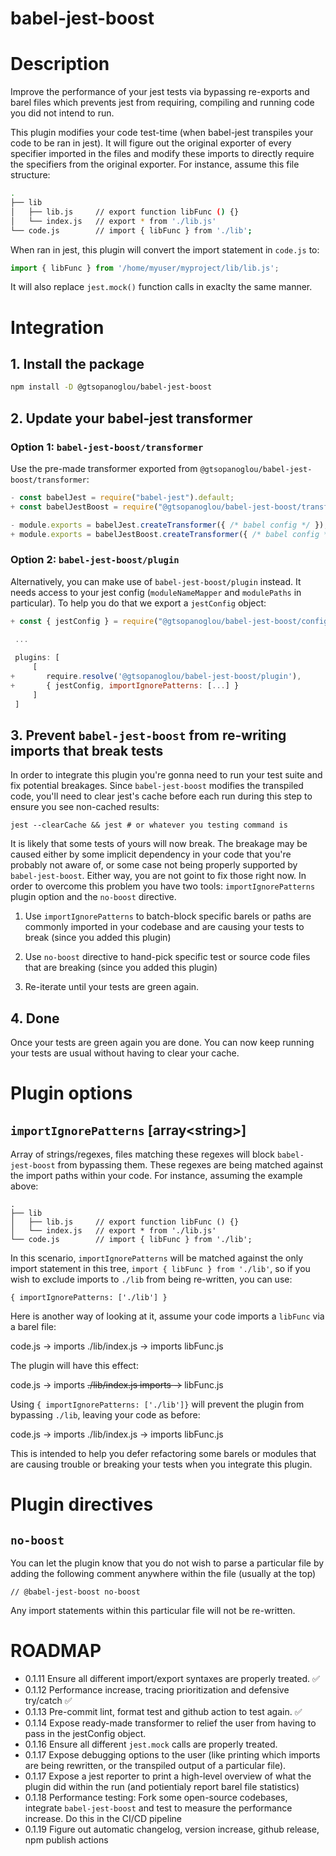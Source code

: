 # babel-jest-boost

# Description

Improve the performance of your jest tests via bypassing re-exports and barel files which prevents jest from requiring, compiling and running code you did not intend to run.

This plugin modifies your code test-time (when babel-jest transpiles your code to be ran in jest). It will figure out the original exporter of every specifier imported in the files and modify these imports to directly require the specifiers from the original exporter. For instance, assume this file structure:

```bash
.
├── lib
│   ├── lib.js     // export function libFunc () {}
│   └── index.js   // export * from './lib.js'
└── code.js        // import { libFunc } from './lib';
```

When ran in jest, this plugin will convert the import statement in `code.js` to:

```javascript
import { libFunc } from '/home/myuser/myproject/lib/lib.js';
```

It will also replace `jest.mock()` function calls in exaclty the same manner.

# Integration

## 1. Install the package

```bash
npm install -D @gtsopanoglou/babel-jest-boost
```

## 2. Update your babel-jest transformer

### Option 1: `babel-jest-boost/transformer`

Use the pre-made transformer exported from `@gtsopanoglou/babel-jest-boost/transformer`:

```javascript
- const babelJest = require("babel-jest").default;
+ const babelJestBoost = require("@gtsopanoglou/babel-jest-boost/transformer");

- module.exports = babelJest.createTransformer({ /* babel config */ });
+ module.exports = babelJestBoost.createTransformer({ /* babel config */ }, { /* babel-jest-boost config */ });
```

### Option 2: `babel-jest-boost/plugin`

Alternatively, you can make use of `babel-jest-boost/plugin` instead. It needs access to your jest config (`moduleNameMapper` and `modulePaths` in particular). To help you do that we export a `jestConfig` object:

```javascript
+ const { jestConfig } = require("@gtsopanoglou/babel-jest-boost/config");

 ...
 
 plugins: [
     [
+       require.resolve('@gtsopanoglou/babel-jest-boost/plugin'),
+       { jestConfig, importIgnorePatterns: [...] }
     ]
 ]
```

## 3. Prevent `babel-jest-boost` from re-writing imports that break tests

In order to integrate this plugin you're gonna need to run your test suite and fix potential breakages. Since `babel-jest-boost` modifies the transpiled code, you'll need to clear jest's cache before each run during this step to ensure you see non-cached results:

```
jest --clearCache && jest # or whatever you testing command is
```

It is likely that some tests of yours will now break. The breakage may be caused either by some implicit dependency in your code that you're probably not aware of, or some case not being properly supported by `babel-jest-boost`. Either way, you are not goint to fix those right now. In order to overcome this problem you have two tools: `importIgnorePatterns` plugin option and the `no-boost` directive.

1. Use `importIgnorePatterns` to batch-block specific barels or paths are commonly imported in your codebase and are causing your tests to break (since you added this plugin)

2. Use `no-boost` directive to hand-pick specific test or source code files that are breaking (since you added this plugin)

3. Re-iterate until your tests are green again.

## 4. Done

Once your tests are green again you are done. You can now keep running your tests are usual without having to clear your cache.

# Plugin options

## `importIgnorePatterns` **[array\<string\>]**

Array of strings/regexes, files matching these regexes will block `babel-jest-boost` from bypassing them. These regexes are being matched against the import paths within your code. For instance, assuming the example above:

```
.
├── lib
│   ├── lib.js     // export function libFunc () {}
│   └── index.js   // export * from './lib.js'
└── code.js        // import { libFunc } from './lib';
```

In this scenario, `importIgnorePatterns` will be matched against the only import statement in this tree, `import { libFunc } from './lib'`, so if you wish to exclude imports to `./lib` from being re-written, you can use:

```
{ importIgnorePatterns: ['./lib'] }
```

Here is another way of looking at it, assume your code imports a `libFunc` via a barel file:

code.js -> imports ./lib/index.js -> imports libFunc.js

The plugin will have this effect:

code.js -> imports ~~./lib/index.js imports ->~~ libFunc.js

Using `{ importIgnorePatterns: ['./lib']}` will prevent the plugin from bypassing `./lib`, leaving your code as before:

code.js -> imports ./lib/index.js -> imports libFunc.js

This is intended to help you defer refactoring some barels or modules that are causing trouble or breaking your tests when you integrate this plugin.

# Plugin directives

## `no-boost`

You can let the plugin know that you do not wish to parse a particular file by adding the following comment anywhere within the file (usually at the top)

```
// @babel-jest-boost no-boost
```

Any import statements within this particular file will not be re-written.

# ROADMAP

- 0.1.11 Ensure all different import/export syntaxes are properly treated. ✅
- 0.1.12 Performance increase, tracing prioritization and defensive try/catch ✅
- 0.1.13 Pre-commit lint, format test and github action to test again. ✅
- 0.1.14 Expose ready-made transformer to relief the user from having to pass in the jestConfig object.
- 0.1.16 Ensure all different `jest.mock` calls are properly treated.
- 0.1.17 Expose debugging options to the user (like printing which imports are being rewritten, or the transpiled output of a particular file).
- 0.1.17 Expose a jest reporter to print a high-level overview of what the plugin did within the run (and potientialy report barel file statistics)
- 0.1.18 Performance testing: Fork some open-source codebases, integrate `babel-jest-boost` and test to measure the performance increase. Do this in the CI/CD pipeline
- 0.1.19 Figure out automatic changelog, version increase, github release, npm publish actions

